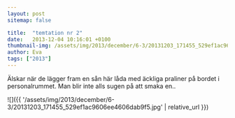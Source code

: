 ```yaml
---
layout: post
sitemap: false

title:  "temtation nr 2"
date:   2013-12-04 10:16:01 +0100
thumbnail-img: /assets/img/2013/december/6-3/20131203_171455_529ef1ac9606ee4606dab9f5.jpg
author: Eva
tags: ["2013"]
---
```


Älskar när de lägger fram en sån här låda med äckliga praliner på bordet i personalrummet. Man blir inte alls sugen på att smaka en..

![]({{ '/assets/img/2013/december/6-3/20131203_171455_529ef1ac9606ee4606dab9f5.jpg'  | relative_url }})

